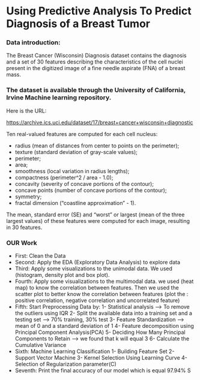 # Using Predictive Analysis To Predict Diagnosis of a Breast Tumor
### Data introduction:
The Breast Cancer (Wisconsin) Diagnosis dataset contains the diagnosis and a set of 30 features describing the characteristics of the cell nuclei present in the digitized image of a fine needle aspirate (FNA) of a breast mass.

<h3>The dataset is available through the University of California, Irvine Machine learning repository.</h3>
  Here is the URL:

https://archive.ics.uci.edu/dataset/17/breast+cancer+wisconsin+diagnostic


Ten real-valued features are computed for each cell nucleus:
- radius (mean of distances from center to points on the perimeter);
- texture (standard deviation of gray-scale values);
- perimeter;
- area;
- smoothness (local variation in radius lengths);
- compactness (perimeter^2 / area - 1.0);
- concavity (severity of concave portions of the contour);
- concave points (number of concave portions of the contour);
- symmetry;
- fractal dimension (“coastline approximation” - 1).


The mean, standard error (SE) and “worst” or largest (mean of the three largest values) of these features were computed for each image, resulting in 30 features.


### OUR Work
* First: Clean the Data 
* Second: Apply the EDA (Exploratory Data Analysis) to explore data
* Third: Apply some visualizations to the unimodal data. We used (histogram, density plot and box plot). 
* Fourth: Apply some visualizations to the multimodal data. we used (heat map) to know the correlation between features. Then we used the scatter plot to better know the correlation between features (plot the : positive correlation, negative correlation and uncorrelated feature)
* Fifth: Start Preprocessing Data by:
    1- Statistical analysis --> To remove the outliers using IQR 
    2- Split the available data into a training set and a testing set --> 70% training, 30% test
    3- Feature Standardization --> mean of 0 and a standard deviation of 1
    4- Feature decomposition using Principal Component Analysis(PCA) 
    5- Deciding How Many Principal Components to Retain --> we found that k will equal 3
    6- Calculate the Cumulative Variance 
* Sixth: Machine Learning Classification
    1- Building Feature Set
    2- Support Vector Machine
    3- Kernel Selection Using Learning Curve
    4- Selection of Regularization parameter(C)
* Seventh: Print the final accuracy of our model which is equal 97.94% S